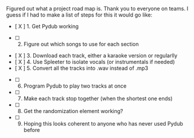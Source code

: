 Figured out what a project road map is. Thank you to everyone on teams.
I guess if I had to make a list of steps for this it would go like:
- [ X ] 1. Get Pydub working
- [   ] 2. Figure out which songs to use for each section
- [ X ] 3. Download each track, either a karaoke version or regularlly
- [ X ] 4. Use Spleeter to isolate vocals (or instrumentals if needed)
- [ X ] 5. Convert all the tracks into .wav instead of .mp3
- [   ] 6. Program Pydub to play two tracks at once
- [   ] 7. Make each track stop together (when the shortest one ends)
- [   ] 8. Get the randomization element working?
- [   ] 9. Hoping this looks coherent to anyone who has never used Pydub before
